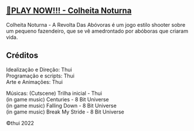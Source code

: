 
[🔗PLAY NOW!!! - Colheita Noturna](https://tuthui.github.io/Colheita-Noturna/)
-
Colheita Noturna - A Revolta Das Abóvoras é um jogo estilo shooter sobre um pequeno fazendeiro, que se vê amedrontado por abóboras que criaram vida.

Créditos
-
Idealização e Direção: Thui  
Programação e scripts: Thui  
Arte e Animações: Thui  

Músicas:
(Cutscene) Trilha inicial - Thui  
(in game music) Centuries - 8 Bit Universe  
(in game music) Falling Down - 8 Bit Universe  
(in game music) Break My Stride - 8 Bit Universe  

©thui 2022
